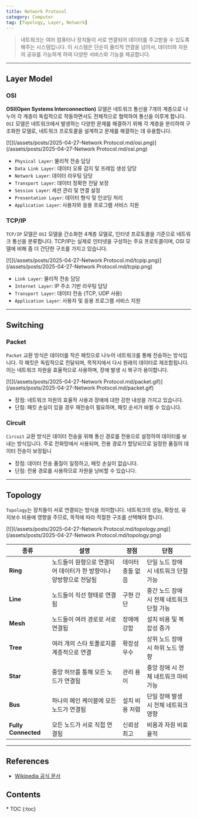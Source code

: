 ```yaml
---
title: Network Protocol
category: Computer
tag: [Topology, Layer, Network]
---
```


> 네트워크는 여러 컴퓨터나 장치들이 서로 연결되어 데이터를 주고받을 수 있도록 해주는 시스템입니다. 이 시스템은 단순히 물리적 연결을 넘어서, 데이터와 자원의 공유를 가능하게 하여 다양한 서비스와 기능을 제공합니다.

---

## Layer Model

### OSI
**OSI(Open Systems Interconnection)** 모델은 네트워크 통신을 7개의 계층으로 나누어 각 계층이 독립적으로 작동하면서도 전체적으로 협력하여 통신을 이루게 합니다. `OSI` 모델은 네트워크에서 발생하는 다양한 문제를 해결하기 위해 각 계층을 분리하여 구조화한 모델로, 네트워크 프로토콜을 설계하고 문제를 해결하는 데 유용합니다.

[![](/assets/posts/2025-04-27-Network Protocol.md/osi.png)](/assets/posts/2025-04-27-Network Protocol.md/osi.png)

- `Physical Layer`: 물리적 전송 담당
- `Data Link Layer`: 데이터 오류 감지 및 프레임 생성 담당
- `Network Layer`: 데이터 라우팅 담당
- `Transport Layer`: 데이터 정확한 전달 보장
- `Session Layer`: 세션 관리 및 연결 설정
- `Presentation Layer`: 데이터 형식 및 인코딩 처리
- `Application Layer`: 사용자와 응용 프로그램 서비스 지원

### TCP/IP
`TCP/IP` 모델은 `OSI` 모델을 간소화한 4계층 모델로, 인터넷 프로토콜을 기준으로 네트워크 통신을 분류합니다. TCP/IP는 실제로 인터넷을 구성하는 주요 프로토콜이며, OSI 모델에 비해 좀 더 간단한 구조를 가지고 있습니다.

[![](/assets/posts/2025-04-27-Network Protocol.md/tcpip.png)](/assets/posts/2025-04-27-Network Protocol.md/tcpip.png)

- `Link Layer`: 물리적 전송 담당
- `Internet Layer`: IP 주소 기반 라우팅 담당
- `Transport Layer`: 데이터 전송 (TCP, UDP 사용)
- `Application Layer`: 사용자 및 응용 프로그램 서비스 지원

---

## Switching

### Packet
`Packet` 교환 방식은 데이터를 작은 패킷으로 나누어 네트워크를 통해 전송하는 방식입니다. 각 패킷은 독립적으로 전달되며, 목적지에서 다시 원래의 데이터로 재조합됩니다. 이는 네트워크 자원을 효율적으로 사용하며, 장애 발생 시 복구가 용이합니다.

[![](/assets/posts/2025-04-27-Network Protocol.md/packet.gif)](/assets/posts/2025-04-27-Network Protocol.md/packet.gif)

- 장점: 네트워크 자원의 효율적 사용과 장애에 대한 강한 내성을 가지고 있습니다.
- 단점: 패킷 손실이 있을 경우 재전송이 필요하며, 패킷 순서가 바뀔 수 있습니다.

### Circuit
`Circuit` 교환 방식은 데이터 전송을 위해 통신 경로를 전용으로 설정하여 데이터를 보내는 방식입니다. 주로 전화망에서 사용되며, 전용 경로가 할당되므로 일정한 품질의 데이터 전송이 보장됩니

- 장점: 데이터 전송 품질이 일정하고, 패킷 손실이 없습니다.
- 단점: 전용 경로를 사용하므로 자원을 낭비할 수 있습니다.

---

## Topology
`Topology`는 장치들이 서로 연결되는 방식을 의미합니다. 네트워크의 성능, 확장성, 유지보수 비용에 영향을 주므로, 목적에 따라 적절한 구조를 선택해야 합니다.

[![](/assets/posts/2025-04-27-Network Protocol.md/topology.png)](/assets/posts/2025-04-27-Network Protocol.md/topology.png)

| 종류 | 설명 | 장점 | 단점 |
|-|-|-|-|
| **Ring** | 노드들이 원형으로 연결되어 데이터가 한 방향이나 양방향으로 전달됨 | 데이터 충돌 없음 | 단일 노드 장애 시 네트워크 단절 가능 |
| **Line** | 노드들이 직선 형태로 연결됨 | 구현 간단 | 중간 노드 장애 시 전체 네트워크 단절 가능 |
| **Mesh** | 노드들이 여러 경로로 서로 연결됨 | 장애에 강함 | 설치 비용 및 복잡성 증가 |
| **Tree** | 여러 개의 스타 토폴로지를 계층적으로 연결 | 확장성 우수 | 상위 노드 장애 시 하위 노드 영향 |
| **Star** | 중앙 허브를 통해 모든 노드가 연결됨 | 관리 용이 | 중앙 장애 시 전체 네트워크 마비 가능 |
| **Bus** | 하나의 메인 케이블에 모든 노드가 연결됨 | 설치 비용 저렴 | 단일 장애 발생 시 전체 네트워크 영향 |
| **Fully Connected** | 모든 노드가 서로 직접 연결됨 | 신뢰성 최고 | 비용과 자원 비효율적 |

---

## References
- [Wikipedia 공식 문서](https://wikipedia.org/wiki/)

<nav class="post-toc" markdown="1">
  <h2>Contents</h2>
* TOC
{:toc}
</nav>
